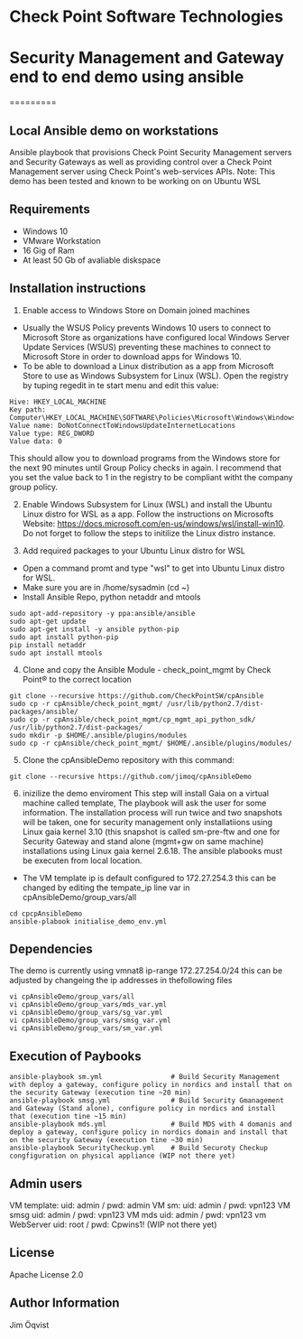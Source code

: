 # Check Point Software Technologies 
# Security Management and Gateway end to end demo using ansible
=========

Local Ansible demo on workstations
------------
Ansible playbook that provisions Check Point Security Management servers and Security Gateways as well as providing control over a Check Point Management server using Check Point's web-services APIs.
Note: This demo has been tested and known to be working on on Ubuntu WSL

Requirements
------------
- Windows 10
- VMware Workstation
- 16 Gig of Ram
- At least 50 Gb of avaliable diskspace

Installation instructions
--------------
1. Enable access to Windows Store on Domain joined machines
 - Usually the WSUS Policy prevents Windows 10 users to connect to Microsoft Store as organizations have configured local  Windows Server Update Services (WSUS) preventing these machines to connect to Microsoft Store in order to download apps for Windows 10.
 - To be able to download a Linux distribution as a app from Microsoft Store to use as Windows Subsystem for Linux (WSL). Open the registry by tuping regedit in te start menu and edit this value:
```
Hive: HKEY_LOCAL_MACHINE 
Key path: Computer\HKEY_LOCAL_MACHINE\SOFTWARE\Policies\Microsoft\Windows\WindowsUpdate 
Value name: DoNotConnectToWindowsUpdateInternetLocations 
Value type: REG_DWORD 
Value data: 0
```
This should allow you to download programs from the Windows store for the next 90 minutes until Group Policy checks in again.
I recommend that you set the value back to 1 in the registry to be compliant witht the company group policy.

2. Enable Windows Subsystem for Linux (WSL) and install the Ubuntu Linux distro for WSL as a app.
Follow the instructions on Microsofts Website: https://docs.microsoft.com/en-us/windows/wsl/install-win10. Do not forget to follow the steps to initilize the Linux distro instance.

3. Add required packages to your Ubuntu Linux distro for WSL
 - Open a command promt and type "wsl" to get into Ubuntu Linux distro for WSL.
 - Make sure you are in /home/sysadmin (cd ~)
 - Install Ansible Repo, python netaddr and mtools
```
sudo apt-add-repository -y ppa:ansible/ansible
sudo apt-get update
sudo apt-get install -y ansible python-pip
sudo apt install python-pip
pip install netaddr
sudo apt install mtools
```

4. Clone and copy the Ansible Module - check_point_mgmt by Check Point® to the correct location
```
git clone --recursive https://github.com/CheckPointSW/cpAnsible
sudo cp -r cpAnsible/check_point_mgmt/ /usr/lib/python2.7/dist-packages/ansible/
sudo cp -r cpAnsible/check_point_mgmt/cp_mgmt_api_python_sdk/ /usr/lib/python2.7/dist-packages/
sudo mkdir -p $HOME/.ansible/plugins/modules
sudo cp -r cpAnsible/check_point_mgmt/ $HOME/.ansible/plugins/modules/
```

5. Clone the cpAnsibleDemo repository with this command:
```git
git clone --recursive https://github.com/jimoq/cpAnsibleDemo
```

6. inizilize the demo enviroment
This step will install Gaia on a virtual machine called template, The playbook will ask the user for some information. The installation process will run twice and two snapshots will be taken, one for security management only installatiions using Linux gaia kernel 3.10 (this snapshot is called sm-pre-ftw and one for Security Gateway and stand alone (mgmt+gw on same machine) installations using Linux gaia kernel 2.6.18. The ansible plabooks must be executen from local location.
 - The VM template ip is default configured to 172.27.254.3 this can be changed by editing the tempate_ip line var in cpAnsibleDemo/group_vars/all
```
cd cpcpAnsibleDemo
ansible-plabook initialise_demo_env.yml
```

Dependencies
------------
The demo is currently using vmnat8 ip-range 172.27.254.0/24 this can be adjusted by changeing the ip addresses in thefollowing files
```
vi cpAnsibleDemo/group_vars/all
vi cpAnsibleDemo/group_vars/mds_var.yml
vi cpAnsibleDemo/group_vars/sg_var.yml
vi cpAnsibleDemo/group_vars/smsg_var.yml
vi cpAnsibleDemo/group_vars/sm_var.yml
```

Execution of Paybooks
----------------
```
ansible-playbook sm.yml                 # Build Security Management with deploy a gateway, configure policy in nordics and install that on the security Gateway (execution tine ~20 min)
ansible-playbook smsg.yml               # Build Security Gmanagement and Gateway (Stand alone), configure policy in nordics and install that (execution tine ~15 min)
ansible-playbook mds.yml                # Build MDS with 4 domanis and deploy a gateway, configure policy in nordics domain and install that on the security Gateway (execution tine ~30 min)
ansible-playbook SecurityCheckup.yml    # Build Securoty Checkup congfiguration on physical appliance (WIP not there yet)
```

Admin users
-------
VM template:    uid: admin / pwd: admin
VM sm:          uid: admin / pwd: vpn123
VM smsg         uid: admin / pwd: vpn123
VM mds          uid: admin / pwd: vpn123
vm WebServer    uid: root / pwd: Cpwins1! (WIP not there yet)

License
-------

Apache License 2.0

Author Information
------------------
Jim Öqvist
